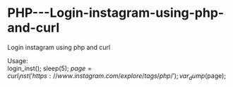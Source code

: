 # PHP---Login-instagram-using-php-and-curl
Login instagram using php and curl

Usage:<br>
login_inst();
sleep(5);
$page = curl_inst('https://www.instagram.com/explore/tags/php/');
var_dump($page);
